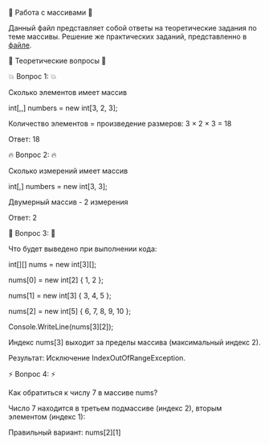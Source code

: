 🍂 Работа с массивами 🍂

Данный файл представляет собой ответы на теоретические задания по теме массивы. Решение же практических заданий, представленно в [файле](https://github.com/lkaboba27/-/blob/arrays/arrays_file.cs). 

🍁 Теоретические вопросы 🍁

💥 Вопрос 1: 💥

Сколько элементов имеет массив

int[,,] numbers = new int[3, 2, 3];

Количество элементов = произведение размеров: 3 × 2 × 3 = 18

Ответ: 18

🔥 Вопрос 2: 🔥

Сколько измерений имеет массив

int[,] numbers = new int[3, 3];

Двумерный массив - 2 измерения

Ответ: 2

🍄 Вопрос 3: 🍄

Что будет выведено при выполнении кода:

int[][] nums = new int[3][];

nums[0] = new int[2] { 1, 2 };

nums[1] = new int[3] { 3, 4, 5 };

nums[2] = new int[5] { 6, 7, 8, 9, 10 };

Console.WriteLine(nums[3][2]);

Индекс nums[3] выходит за пределы массива (максимальный индекс 2).

Результат: Исключение IndexOutOfRangeException.

⚡️ Вопрос 4: ⚡️

Как обратиться к числу 7 в массиве nums?

Число 7 находится в третьем подмассиве (индекс 2), вторым элементом (индекс 1):

Правильный вариант: nums[2][1]
